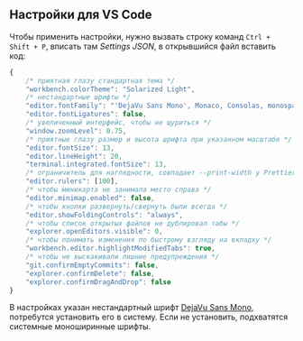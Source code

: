 ## Настройки для VS Code
Чтобы применить настройки, нужно вызвать строку команд `Ctrl + Shift + P`, вписать там _Settings JSON_, в открывшийся файл вставить код:

```js
{
    /* приятная глазу стандартная тема */
    "workbench.colorTheme": "Solarized Light",
    /* нестандартные шрифты */
    "editor.fontFamily": "'DejaVu Sans Mono', Monaco, Consolas, monospace",
    "editor.fontLigatures": false,
    /* увеличенный интерфейс, чтобы не щуриться */
    "window.zoomLevel": 0.75,
    /* приятные глазу размер и высота шрифта при указанном масштабе */
    "editor.fontSize": 13,
    "editor.lineHeight": 20,
    "terminal.integrated.fontSize": 13,
    /* ограничитель для наглядности, совпадает --print-width у Prettier */
    "editor.rulers": [100],
    /* чтобы миникарта не занимала место справа */
    "editor.minimap.enabled": false,
    /* чтобы кнопки развернуть/свернуть были всегда */
    "editor.showFoldingControls": "always",
    /* чтобы список открытых файлов не дублировал табы */
    "explorer.openEditors.visible": 0,
    /* чтобы понимать изменения по быстрому взгляду на вкладку */
    "workbench.editor.highlightModifiedTabs": true,
    /* чтобы не выскакивали лишние предупреждения */
    "git.confirmEmptyCommits": false,
    "explorer.confirmDelete": false,
    "explorer.confirmDragAndDrop": false
}
```

В настройках указан нестандартный шрифт [DejaVu Sans Mono](https://dejavu-fonts.github.io/), потребутся установить его в систему. Если не установить, подхватятся системные моноширинные шрифты.
